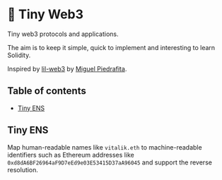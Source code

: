 # 🦄 Tiny Web3

Tiny web3 protocols and applications.

The aim is to keep it simple, quick to implement and interesting to learn Solidity.

Inspired by [lil-web3](https://github.com/m1guelpf/lil-web3) by [Miguel Piedrafita](https://twitter.com/m1guelpf).

## Table of contents

- [Tiny ENS](#tiny-ens)

## Tiny ENS

Map human-readable names like `vitalik.eth` to machine-readable identifiers such as Ethereum addresses like `0xd8dA6BF26964aF9D7eEd9e03E53415D37aA96045` and support the reverse resolution.
